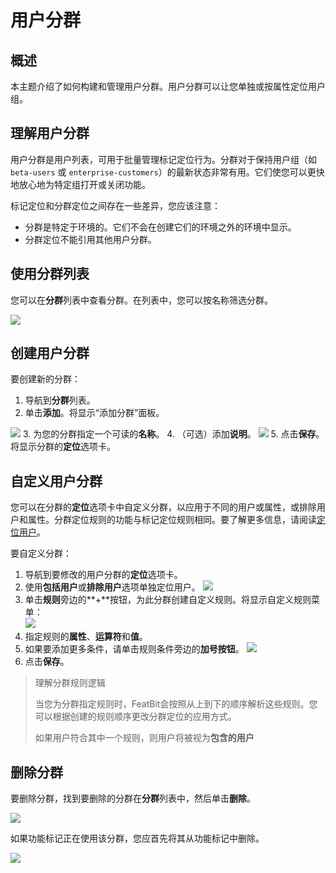 # 用户分群

## 概述

本主题介绍了如何构建和管理用户分群。用户分群可以让您单独或按属性定位用户组。

## 理解用户分群

用户分群是用户列表，可用于批量管理标记定位行为。分群对于保持用户组（如 `beta-users` 或 `enterprise-customers`）的最新状态非常有用。它们使您可以更快地放心地为特定组打开或关闭功能。

标记定位和分群定位之间存在一些差异，您应该注意：

* 分群是特定于环境的。它们不会在创建它们的环境之外的环境中显示。
* 分群定位不能引用其他用户分群。

## 使用分群列表

您可以在**分群**列表中查看分群。在列表中，您可以按名称筛选分群。

![](../../feature-flags/assets/users-and-user-segments/user-segments/001.webp)

## 创建用户分群

要创建新的分群：

1. 导航到**分群**列表。
2. 单击**添加**。将显示“添加分群”面板。

![](../../feature-flags/assets/users-and-user-segments/user-segments/002.webp)
3. 为您的分群指定一个可读的**名称**。
4. （可选）添加**说明**。
![](../../feature-flags/assets/users-and-user-segments/user-segments/003.webp)
5. 点击**保存**。将显示分群的**定位**选项卡。

## 自定义用户分群

您可以在分群的**定位**选项卡中自定义分群，以应用于不同的用户或属性，或排除用户和属性。分群定位规则的功能与标记定位规则相同。要了解更多信息，请阅读[定位用户](../targeting-users-with-flags/targeting-rules.md)。

要自定义分群：

1. 导航到要修改的用户分群的**定位**选项卡。
2. 使用**包括用户**或**排除用户**选项单独定位用户。
![](../../feature-flags/assets/users-and-user-segments/user-segments/004.webp)
3. 单击**规则**旁边的**+**按钮，为此分群创建自定义规则。将显示自定义规则菜单：\
![](../../feature-flags/assets/users-and-user-segments/user-segments/005.webp)
4. 指定规则的**属性**、**运算符**和**值**。
5. 如果要添加更多条件，请单击规则条件旁边的**加号按钮**。
![](../../feature-flags/assets/users-and-user-segments/user-segments/006.webp)
6. 点击**保存**。

> 理解分群规则逻辑
>
> 当您为分群指定规则时，FeatBit会按照从上到下的顺序解析这些规则。您可以根据创建的规则顺序更改分群定位的应用方式。
>
> 如果用户符合其中一个规则，则用户将被视为**包含的用户**

## 删除分群

要删除分群，找到要删除的分群在**分群**列表中，然后单击**删除**。

![](../../feature-flags/assets/users-and-user-segments/user-segments/007.webp)

如果功能标记正在使用该分群，您应首先将其从功能标记中删除。

![](../../feature-flags/assets/users-and-user-segments/user-segments/008.webp)